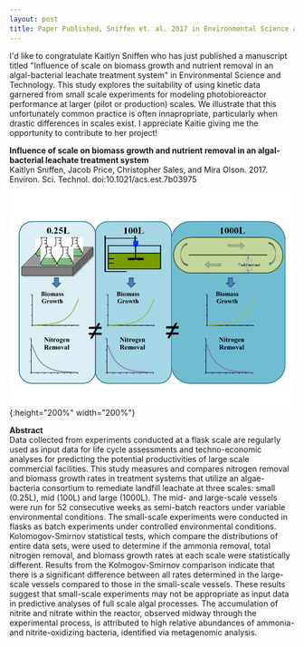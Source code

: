 ```yaml
---
layout: post
title: Paper Published, Sniffen et. al. 2017 in Environmental Science and Technology
---
```


I'd like to congratulate Kaitlyn Sniffen who has just published a manuscript titled "Influence of scale on biomass growth and nutrient removal in an algal-bacterial leachate treatment system" in Environmental Science and Technology. This study explores the suitability of using kinetic data garnered from small scale experiments for modeling photobioreactor performance at larger (pilot or production) scales. We illustrate that this unfortunately common practice is often innapropriate, particularly when drastic differences in scales exist. I appreciate Kaitie giving me the opportunity to contribute to her project! 

 **Influence of scale on biomass growth and nutrient removal in an algal-bacterial leachate treatment system**  
Kaitlyn Sniffen, Jacob Price, Christopher Sales, and Mira Olson. 2017. Environ. Sci. Technol. doi:10.1021/acs.est.7b03975  

![graphicalabstract](/assets/publications/graphic_rev2.png){:height="200%" width="200%"}

**Abstract**  
Data collected from experiments conducted at a flask scale are regularly used as input data for life cycle assessments and techno-economic analyses for predicting the potential productivities of large scale commercial facilities. This study measures and compares nitrogen removal and biomass growth rates in treatment systems that utilize an algae-bacteria consortium to remediate landfill leachate at three scales: small (0.25L), mid (100L) and large (1000L). The mid- and large-scale vessels were run for 52 consecutive weeks as semi-batch reactors under variable environmental conditions. The small-scale experiments were conducted in flasks as batch experiments under controlled environmental conditions. Kolomogov-Smirnov statistical tests, which compare the distributions of entire data sets, were used to determine if the ammonia removal, total nitrogen removal, and biomass growth rates at each scale were statistically different.  Results from the Kolmogov-Smirnov comparison indicate that there is a significant difference between all rates determined in the large-scale vessels compared to those in the small-scale vessels. These results suggest that small-scale experiments may not be appropriate as input data in predictive analyses of full scale algal processes. The accumulation of nitrite and nitrate within the reactor, observed midway through the experimental process, is attributed to high relative abundances of ammonia- and nitrite-oxidizing bacteria, identified via metagenomic analysis.  